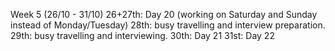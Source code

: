 Week 5 (26/10 - 31/10)
26+27th: Day 20 (working on Saturday and Sunday instead of Monday/Tuesday)
28th: busy travelling and interview preparation.
29th: busy travelling and interviewing.
30th: Day 21
31st: Day 22

